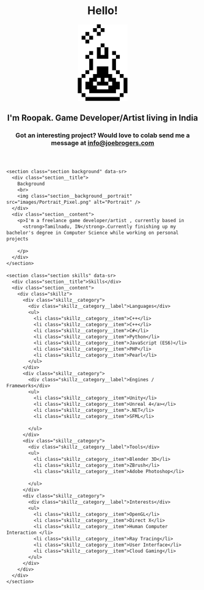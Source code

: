 <!doctype html>

<html lang="en">

<head>
  <meta charset="utf-8">

  <title>Roopak</title>
  <meta name="description" content="Portfolio site for freelance game developer Roopak.">
  <meta name="author" content="Roopak">

  <link rel="stylesheet" href="css/main.css">
  <link rel="shortcut icon" type="image/ico" href="favicon.ico"/>
  <script defer src="https://use.fontawesome.com/releases/v5.0.6/js/all.js"></script>
</head>

<body>
  <div id="site">
    <header class="intro">
      <h1 class="intro__hello">Hello!</h1>
      <div class="intro__wrap">
        <img class="intro__icon" src="images/Icon_Potion.gif" alt="Potion Icon" />
        <h2 class="intro__tagline">I'm
          <span class="name">Roopak.</span> Game Developer/Artist living in India
        </h2>
      </div>
      <h3 class="intro__contact">Got an interesting project? Would love to colab send me a message at
        <span>
          <a href="mailto:info@joebrogers.com" target="_blank" class="highlight-link">info@joebrogers.com</a>
        </span>
      </h3>
    </header>
    
    <section class="section background" data-sr>
      <div class="section__title">
        Background
        <br>
        <img class="section__background__portrait" src="images/Portrait_Pixel.png" alt="Portrait" />
      </div>
      <div class="section__content">
        <p>I'm a freelance game developer/artist , currently based in
          <strong>Tamilnadu, IN</strong>.Currently finishing up my bachelor's degree in Computer Science while working on personal projects
          
        </p>
      </div>
    </section>

    <section class="section skills" data-sr>
      <div class="section__title">Skills</div>
      <div class="section__content">
        <div class="skillz">
          <div class="skillz__category">
            <div class="skillz__category__label">Languages</div>
            <ul>
			  <li class="skillz__category__item">C++</li>
              <li class="skillz__category__item">C++</li>
              <li class="skillz__category__item">C#</li>
              <li class="skillz__category__item">Python</li>
              <li class="skillz__category__item">JavaScript (ES6)</li>
              <li class="skillz__category__item">PHP</li>
              <li class="skillz__category__item">Pearl</li>
            </ul>
          </div>
          <div class="skillz__category">
            <div class="skillz__category__label">Engines / Frameworks</div>
            <ul>
              <li class="skillz__category__item">Unity</li>
              <li class="skillz__category__item">Unreal 4</a></li>
              <li class="skillz__category__item">.NET</li>
			  <li class="skillz__category__item">SFML</li>
              
            </ul>
          </div>
          <div class="skillz__category">
            <div class="skillz__category__label">Tools</div>
            <ul>
              <li class="skillz__category__item">Blender 3D</li>
              <li class="skillz__category__item">ZBrush</li>
              <li class="skillz__category__item">Adobe Photoshop</li>
              
            </ul>
          </div>
          <div class="skillz__category">
            <div class="skillz__category__label">Interests</div>
            <ul>
              <li class="skillz__category__item">OpenGL</li>
              <li class="skillz__category__item">Direct X</li>
              <li class="skillz__category__item">Human Computer Interaction	</li>
              <li class="skillz__category__item">Ray Tracing</li>
              <li class="skillz__category__item">User Interface</li>
			  <li class="skillz__category__item">Cloud Gaming</li>
            </ul>
          </div>
        </div>
      </div>
    </section>

    
</body>

</html>
